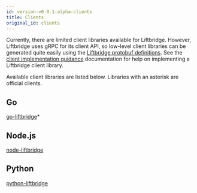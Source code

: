 ```yaml
---
id: version-v0.0.1-alpha-clients
title: Clients
original_id: clients
---
```


Currently, there are limited client libraries available for Liftbridge.
However, Liftbridge uses gRPC for its client API, so low-level client libraries
can be generated quite easily using the [Liftbridge protobuf
definitions](https://github.com/liftbridge-io/liftbridge-api). See the [client
implementation guidance](client_implementation.md) documentation for help on
implementing a Liftbridge client library.

Available client libraries are listed below. Libraries with an asterisk are
official clients.

## Go

[go-liftbridge](https://github.com/liftbridge-io/go-liftbridge)*

## Node.js

[node-liftbridge](https://github.com/paambaati/node-liftbridge)

## Python

[python-liftbridge](https://github.com/dgzlopes/python-liftbridge)
